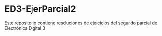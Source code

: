 # ED3-EjerParcial2
Este repositorio contiene resoluciones de ejercicios del segundo parcial de Electrónica Digital 3
